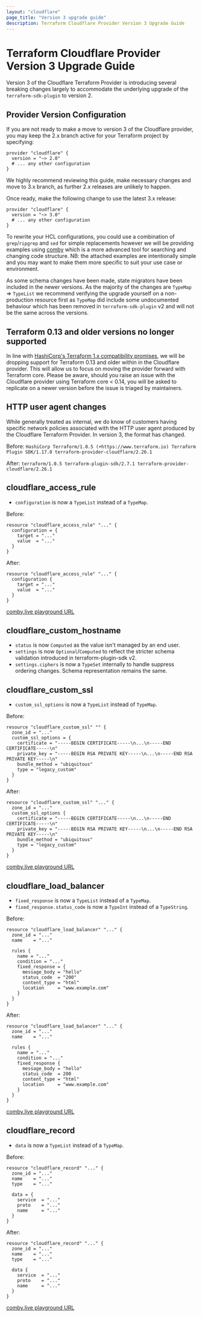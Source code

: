 ```yaml
---
layout: "cloudflare"
page_title: "Version 3 upgrade guide"
description: Terraform Cloudflare Provider Version 3 Upgrade Guide
---
```


# Terraform Cloudflare Provider Version 3 Upgrade Guide

Version 3 of the Cloudflare Terraform Provider is introducing several breaking
changes largely to accommodate the underlying upgrade of the `terraform-sdk-plugin`
to version 2.

## Provider Version Configuration

If you are not ready to make a move to version 3 of the Cloudflare provider,
you may keep the 2.x branch active for your Terraform project by specifying:

```hcl
provider "cloudflare" {
  version = "~> 2.0"
  # ... any other configuration
}
```

We highly recommend reviewing this guide, make necessary changes and move to
3.x branch, as further 2.x releases are unlikely to happen.

Once ready, make the following change to use the latest 3.x release:

```hcl
provider "cloudflare" {
  version = "~> 3.0"
  # ... any other configuration
}
```

To rewrite your HCL configurations, you could use a combination of `grep`/`ripgrep`
and `sed` for simple replacements however we will be providing examples using
[comby] which is a more advanced tool for searching and changing code
structure. NB: the attached examples are intentionally simple and you may want
to make them more specific to suit your use case or environment.

As some schema changes have been made, state migrators have been included in the
newer versions. As the majority of the changes are `TypeMap` => `TypeList` we
recommend verifying the upgrade yourself on a non-production resource first
as `TypeMap` did include some undocumented behaviour which has been removed in
`terraform-sdk-plugin` v2 and will not be the same across the versions.

## Terraform 0.13 and older versions no longer supported

In line with [HashiCorp's Terraform 1.x compatibility promises],
we will be dropping support for Terraform 0.13 and older within in the
Cloudflare provider. This will allow us to focus on moving the provider forward
with Terraform core. Please be aware, should you raise an issue with the
Cloudflare provider using Terraform core < 0.14, you will be asked to replicate
on a newer version before the issue is triaged by maintainers.

## HTTP user agent changes

While generally treated as internal, we do know of customers having specific
network policies associated with the HTTP user agent produced by the Cloudflare
Terraform Provider. In version 3, the format has changed.

Before: `HashiCorp Terraform/1.0.5 (+https://www.terraform.io) Terraform Plugin SDK/1.17.0 terraform-provider-cloudflare/2.26.1`

After: `terraform/1.0.5 terraform-plugin-sdk/2.7.1 terraform-provider-cloudflare/2.26.1`

## cloudflare_access_rule

- `configuration` is now a `TypeList` instead of a `TypeMap`.

Before:

```hcl
resource "cloudflare_access_rule" "..." {
  configuration = {
    target = "..."
    value  = "..."
  }
}
```

After:

```hcl
resource "cloudflare_access_rule" "..." {
  configuration {
    target = "..."
    value  = "..."
  }
}
```

[comby.live playground URL](https://bit.ly/3ChB8uh)

## cloudflare_custom_hostname

- `status` is now `Computed` as the value isn't managed by an end user.
- `settings` is now `Optional`/`Computed` to reflect the stricter schema
  validation introduced in terraform-plugin-sdk v2.
- `settings.ciphers` is now a `TypeSet` internally to handle suppress ordering
  changes. Schema representation remains the same.

## cloudflare_custom_ssl

- `custom_ssl_options` is now a `TypeList` instead of `TypeMap`.

Before:

```hcl
resource "cloudflare_custom_ssl" "" {
  zone_id = "..."
  custom_ssl_options = {
    certificate = "-----BEGIN CERTIFICATE-----\n...\n-----END CERTIFICATE-----\n"
    private_key = "-----BEGIN RSA PRIVATE KEY-----\n...\n-----END RSA PRIVATE KEY-----\n"
    bundle_method = "ubiquitous"
    type = "legacy_custom"
  }
}
```

After:

```hcl
resource "cloudflare_custom_ssl" "..." {
  zone_id = "..."
  custom_ssl_options {
    certificate = "-----BEGIN CERTIFICATE-----\n...\n-----END CERTIFICATE-----\n"
    private_key = "-----BEGIN RSA PRIVATE KEY-----\n...\n-----END RSA PRIVATE KEY-----\n"
    bundle_method = "ubiquitous"
    type = "legacy_custom"
  }
}
```

[comby.live playground URL](https://bit.ly/3C9kEUX)

## cloudflare_load_balancer

- `fixed_response` is now a `TypeList` instead of a `TypeMap`.
- `fixed_response.status_code` is now a `TypeInt` instead of a `TypeString`.

Before:

```hcl
resource "cloudflare_load_balancer" "..." {
  zone_id = "..."
  name    = "..."

  rules {
    name = "..."
    condition = "..."
    fixed_response = {
      message_body = "hello"
      status_code  = "200"
      content_type = "html"
      location     = "www.example.com"
    }
  }
}
```

After:

```hcl
resource "cloudflare_load_balancer" "..." {
  zone_id = "..."
  name    = "..."

  rules {
    name = "..."
    condition = "..."
    fixed_response {
      message_body = "hello"
      status_code  = 200
      content_type = "html"
      location     = "www.example.com"
    }
  }
}
```

[comby.live playground URL](https://bit.ly/3EkySnS)

## cloudflare_record

- `data` is now a `TypeList` instead of a `TypeMap`.

Before:

```hcl
resource "cloudflare_record" "..." {
  zone_id = "..."
  name    = "..."
  type    = "..."

  data = {
    service  = "..."
    proto    = "..."
    name     = "..."
  }
}
```

After:

```hcl
resource "cloudflare_record" "..." {
  zone_id = "..."
  name    = "..."
  type    = "..."

  data {
    service  = "..."
    proto    = "..."
    name     = "..."
  }
}
```

[comby.live playground URL](https://bit.ly/3C9zfj6)

[comby]: https://comby.dev
[hashicorp's terraform 1.x compatibility promises]: https://www.terraform.io/docs/language/v1-compatibility-promises.html

